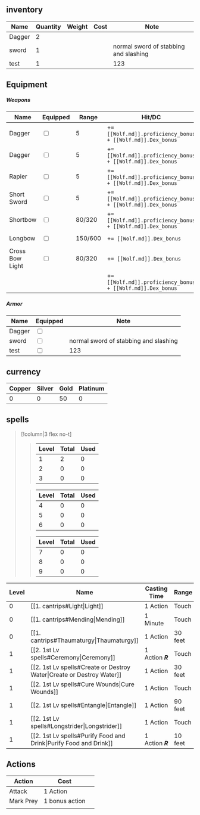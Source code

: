 
## inventory

| Name   | Quantity | Weight | Cost | Note                                  |
| ------ | -------- | ------ | ---- | ------------------------------------- |
| Dagger | 2        |        |      |                                       |
| sword  | 1        |        |      | normal sword of stabbing and slashing |
| test   | 1        |        |      | 123                                   |

## Equipment
##### Weapons
| Name               | Equipped                          | Range   | Hit/DC                                                     | Damage                        | Mastery | Note |
| ------------------ | --------------------------------- | ------- | ---------------------------------------------------------- | ----------------------------- | ------- | ---- |
| Dagger             | <input type="checkbox" unchecked> | 5       | +`= [[Wolf.md]].proficiency_bonus + [[Wolf.md]].Dex_bonus` | 1d4+`= [[Wolf.md]].Dex_bonus` |         |      |
| Dagger             | <input type="checkbox" unchecked> | 5       | +`= [[Wolf.md]].proficiency_bonus + [[Wolf.md]].Dex_bonus` | 1d4+`= [[Wolf.md]].Dex_bonus` |         |      |
| Rapier             | <input type="checkbox" unchecked> | 5       | +`= [[Wolf.md]].proficiency_bonus + [[Wolf.md]].Dex_bonus` | 1d8+`= [[Wolf.md]].Dex_bonus` |         |      |
| Short  Sword       | <input type="checkbox" unchecked> | 5       | +`= [[Wolf.md]].proficiency_bonus + [[Wolf.md]].Dex_bonus` | 1d6+`= [[Wolf.md]].Dex_bonus` |         |      |
| Shortbow           | <input type="checkbox" unchecked> | 80/320  | +`= [[Wolf.md]].proficiency_bonus + [[Wolf.md]].Dex_bonus` | 1d6+`= [[Wolf.md]].Dex_bonus` |         |      |
| Longbow            | <input type="checkbox" unchecked> | 150/600 | +`= [[Wolf.md]].Dex_bonus`                                 | 1d8+`= [[Wolf.md]].Dex_bonus` |         |      |
| Cross Bow<br>Light | <input type="checkbox" unchecked> | 80/320  | +`= [[Wolf.md]].Dex_bonus`                                 | 1d8+`= [[Wolf.md]].Dex_bonus` |         |      |
|                    |                                   |         | +`= [[Wolf.md]].proficiency_bonus + [[Wolf.md]].Dex_bonus` |                               |         |      |


##### Armor
| Name   | Equipped                          | Note                                  |
| ------ | --------------------------------- | ------------------------------------- |
| Dagger | <input type="checkbox" unchecked> |                                       |
| sword  | <input type="checkbox" unchecked> | normal sword of stabbing and slashing |
| test   | <input type="checkbox" unchecked> | 123                                   |

## currency

| Copper | Silver | Gold | Platinum |
| ------ | ------ | ---- | -------- |
| 0      | 0      | 50   | 0        |



## spells
>[!column|3 flex no-t]
>>| Level | Total | Used |
>>| ----- | ----- | ---- |
>>| 1 | 2 | 0 |
>>| 2 | 0 | 0 |
>>| 3 | 0 | 0 |
>
>>| Level | Total | Used |
>>| ----- | ----- | ---- |
>>| 4 | 0 | 0 |
>>| 5 | 0 | 0 |
>>| 6 | 0 | 0 |
>
>>| Level | Total | Used |
>>| ----- | ----- | ---- |
>>| 7 | 0 | 0 |
>>| 8 | 0 | 0 |
>>| 9 | 0 | 0 |

| Level | Name                                                                  | Casting Time     | Range   | Hit/DC | Effect | Duration       | Components |
| ----- | --------------------------------------------------------------------- | ---------------- | ------- | ------ | ------ | -------------- | ---------- |
| 0     | [[1. cantrips#Light\|Light]]                                          | 1 Action         | Touch   | -      |        | 1 hour         | V, M       |
| 0     | [[1. cantrips#Mending\|Mending]]                                      | 1 Minute         | Touch   | -      |        | Instant        | V, S, M    |
| 0     | [[1. cantrips#Thaumaturgy\|Thaumaturgy]]                              | 1 Action         | 30 feet | -      |        | Up to 1 minute | V          |
| 1     | [[2. 1st Lv spells#Ceremony\|Ceremony]]                               | 1 Action **_R_** | Touch   | -      |        | Instant        | V, S, M    |
| 1     | [[2. 1st Lv spells#Create or Destroy Water\|Create or Destroy Water]] | 1 Action         | 30 feet | -      |        | Instant        | V, S, M    |
| 1     | [[2. 1st Lv spells#Cure Wounds\|Cure Wounds]]                         | 1 Action         | Touch   | -      |        | Instant        | V, S       |
| 1     | [[2. 1st Lv spells#Entangle\|Entangle]]                               | 1 Action         | 90 feet | 13 str | Bind   | up to 1 minute | C, V, S    |
| 1     | [[2. 1st Lv spells#Longstrider\|Longstrider]]                         | 1 Action         | Touch   | -      |        | 1 hour         | V, S, M    |
| 1     | [[2. 1st Lv spells#Purify Food and Drink\|Purify Food and Drink]]     | 1 Action **_R_** | 10 feet | -      |        | Instant        | V, S       |

## Actions

| Action    | Cost           |     |
| --------- | -------------- | --- |
| Attack    | 1 Action       |     |
| Mark Prey | 1 bonus action |     |
|           |                |     |
